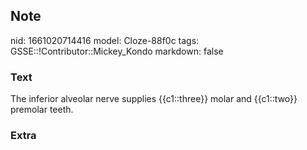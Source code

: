 ## Note
nid: 1661020714416
model: Cloze-88f0c
tags: GSSE::!Contributor::Mickey_Kondo
markdown: false

### Text
The inferior alveolar nerve supplies {{c1::three}} molar and {{c1::two}} premolar teeth.

### Extra

